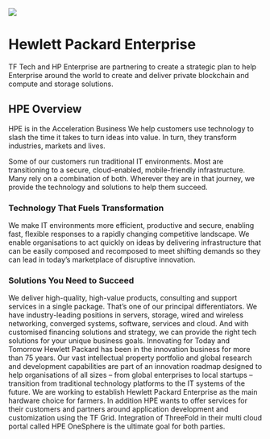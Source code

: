 ![](../../images/HPE.png)

# Hewlett Packard Enterprise

TF Tech and HP Enterprise are partnering to create a strategic plan to help Enterprise around the world to create and deliver private blockchain and compute and storage solutions.

## HPE Overview

HPE is in the Acceleration Business
We help customers use technology to slash the time it takes to turn ideas into value. In turn, they transform industries, markets and lives.

Some of our customers run traditional IT environments. Most are transitioning to a secure, cloud-enabled, mobile-friendly infrastructure. Many rely on a combination of both. Wherever they are in that journey, we provide the technology and solutions to help them succeed.
 

### Technology That Fuels Transformation
We make IT environments more efficient, productive and secure, enabling fast, flexible responses to a rapidly changing competitive landscape. We enable organisations to act quickly on ideas by delivering infrastructure that can be easily composed and recomposed to meet shifting demands so they can lead in today’s marketplace of disruptive innovation.

### Solutions You Need to Succeed
We deliver high-quality, high-value products, consulting and support services in a single package. That’s one of our principal differentiators. We have industry-leading positions in servers, storage, wired and wireless networking, converged systems, software, services and cloud. And with customised financing solutions and strategy, we can provide the right tech solutions for your unique business goals.
Innovating for Today and Tomorrow
Hewlett Packard has been in the innovation business for more than 75 years. Our vast intellectual property portfolio and global research and development capabilities are part of an innovation roadmap designed to help organisations of all sizes – from global enterprises to local startups – transition from traditional technology platforms to the IT systems of the future.
We are working to establish Hewlett Packard Enterprise as the main hardware choice for farmers. In addition HPE wants to offer services for their customers and partners around application development and customization using the TF Grid.  Integration of ThreeFold in their multi cloud portal called HPE OneSphere is the ultimate goal for both parties.

